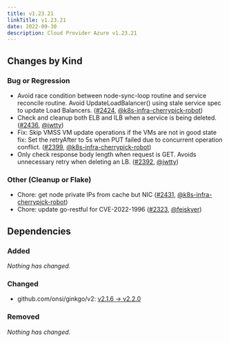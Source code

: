 ```yaml
---
title: v1.23.21
linkTitle: v1.23.21
date: 2022-09-30
description: Cloud Provider Azure v1.23.21
---
```



## Changes by Kind

### Bug or Regression

- Avoid race condition between node-sync-loop routine and service reconcile routine.
  Avoid UpdateLoadBalancer() using stale service spec to update Load Balancers. ([#2424](https://github.com/kubernetes-sigs/cloud-provider-azure/pull/2424), [@k8s-infra-cherrypick-robot](https://github.com/k8s-infra-cherrypick-robot))
- Check and cleanup both ELB and ILB when a service is being deleted. ([#2436](https://github.com/kubernetes-sigs/cloud-provider-azure/pull/2436), [@jwtty](https://github.com/jwtty))
- Fix: Skip VMSS VM update operations if the VMs are not in good state
  fix: Set the retryAfter to 5s when PUT failed due to concurrent operation conflict. ([#2399](https://github.com/kubernetes-sigs/cloud-provider-azure/pull/2399), [@k8s-infra-cherrypick-robot](https://github.com/k8s-infra-cherrypick-robot))
- Only check response body length when request is GET. Avoids unnecessary retry when deleting an LB. ([#2392](https://github.com/kubernetes-sigs/cloud-provider-azure/pull/2392), [@jwtty](https://github.com/jwtty))

### Other (Cleanup or Flake)

- Chore: get node private IPs from cache but NIC ([#2431](https://github.com/kubernetes-sigs/cloud-provider-azure/pull/2431), [@k8s-infra-cherrypick-robot](https://github.com/k8s-infra-cherrypick-robot))
- Chore: update go-restful for CVE-2022-1996 ([#2323](https://github.com/kubernetes-sigs/cloud-provider-azure/pull/2323), [@feiskyer](https://github.com/feiskyer))

## Dependencies

### Added
_Nothing has changed._

### Changed
- github.com/onsi/ginkgo/v2: [v2.1.6 → v2.2.0](https://github.com/onsi/ginkgo/v2/compare/v2.1.6...v2.2.0)

### Removed
_Nothing has changed._
